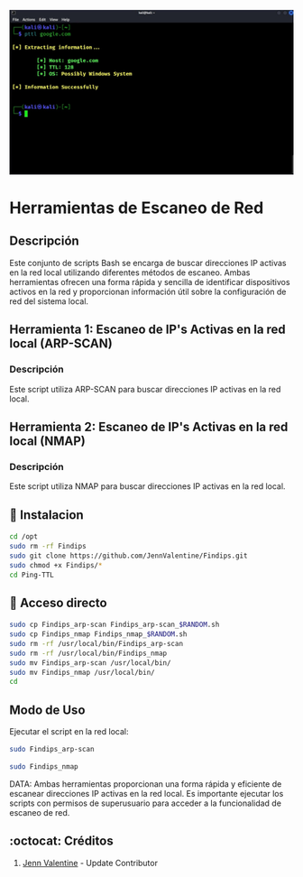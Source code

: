 ![logo](https://github.com/JennValentine/Ping-TTL/blob/main/Imagenes/Ping-TTL.jpg)

# Herramientas de Escaneo de Red

## Descripción

Este conjunto de scripts Bash se encarga de buscar direcciones IP activas en la red local 
utilizando diferentes métodos de escaneo. Ambas herramientas ofrecen una forma rápida y sencilla 
de identificar dispositivos activos en la red y proporcionan información útil sobre la 
configuración de red del sistema local.

## Herramienta 1: Escaneo de IP's Activas en la red local (ARP-SCAN)

### Descripción

Este script utiliza ARP-SCAN para buscar direcciones IP activas en la red local.

## Herramienta 2: Escaneo de IP's Activas en la red local (NMAP)

### Descripción

Este script utiliza NMAP para buscar direcciones IP activas en la red local.



## :book: Instalacion
```bash
cd /opt
sudo rm -rf Findips
sudo git clone https://github.com/JennValentine/Findips.git
sudo chmod +x Findips/*
cd Ping-TTL
```

## :book: Acceso directo
```bash
sudo cp Findips_arp-scan Findips_arp-scan_$RANDOM.sh
sudo cp Findips_nmap Findips_nmap_$RANDOM.sh
sudo rm -rf /usr/local/bin/Findips_arp-scan
sudo rm -rf /usr/local/bin/Findips_nmap
sudo mv Findips_arp-scan /usr/local/bin/
sudo mv Findips_nmap /usr/local/bin/
cd
```

## Modo de Uso

Ejecutar el script en la red local:

```bash
sudo Findips_arp-scan
```
```bash
sudo Findips_nmap
```


DATA: Ambas herramientas proporcionan una forma rápida y eficiente de escanear direcciones IP activas en la red local. 
Es importante ejecutar los scripts con permisos de superusuario para acceder a la funcionalidad de escaneo de red.

## :octocat: Créditos
1. [Jenn Valentine](https://t.me/JennValentine) - Update Contributor

